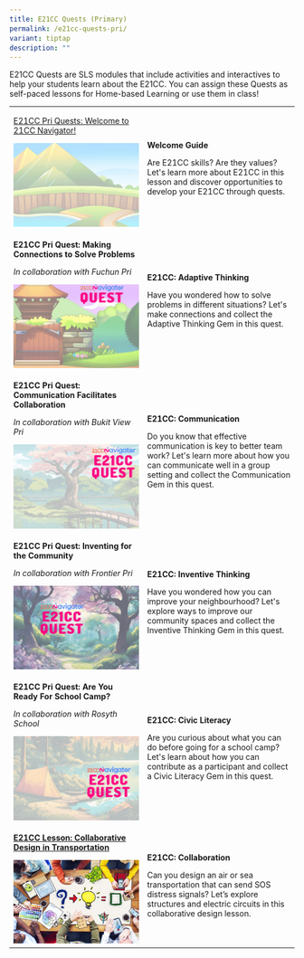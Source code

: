 ```yaml
---
title: E21CC Quests (Primary)
permalink: /e21cc-quests-pri/
variant: tiptap
description: ""
---
```

<p>E21CC Quests are SLS modules that include activities and interactives
to help your students learn about the E21CC. You can assign these Quests
as self-paced lessons for Home-based Learning or use them in class!</p>
<table style="minWidth: 50px">
<colgroup>
<col>
<col>
</colgroup>
<tbody>
<tr>
<td rowspan="1" colspan="1">
<p><a href="https://go.gov.sg/21ccn-welcome-pri" rel="noopener nofollow" target="_blank">E21CC Pri Quests: Welcome to 21CC Navigator!</a>
</p>
<div class="isomer-image-wrapper">
<img style="width: 100%" height="auto" width="100%" alt="" src="/images/21CC_Navigator_Onboarding_Graphics__NEW_LOGO___10_.gif">
</div>
</td>
<td rowspan="1" colspan="1">
<p><strong>Welcome Guide</strong>
</p>
<p>Are E21CC skills? Are they values? Let's learn more about E21CC in this
lesson and discover opportunities to develop your E21CC through quests.</p>
<p></p>
</td>
</tr>
<tr>
<td rowspan="1" colspan="1">
<p><strong>E21CC Pri Quest: Making Connections to Solve Problems</strong>
</p>
<p><em>In collaboration with Fuchun Pri</em>
</p>
<div class="isomer-image-wrapper">
<img style="width: 100%" height="auto" width="100%" alt="" src="/images/21CC_Navigator_Onboarding_Graphics__NEW_LOGO___58_.gif">
</div>
</td>
<td rowspan="1" colspan="1">
<p><strong>E21CC: Adaptive Thinking</strong>
</p>
<p>Have you wondered how to solve problems in different situations? Let's
make connections and collect the Adaptive Thinking Gem in this quest.</p>
<p></p>
</td>
</tr>
<tr>
<td rowspan="1" colspan="1">
<p><strong>E21CC Pri Quest: Communication Facilitates Collaboration</strong>
</p>
<p><em>In collaboration with Bukit View Pri</em>
</p>
<div class="isomer-image-wrapper">
<img style="width: 100%" height="auto" width="100%" alt="" src="/images/21CC_Navigator_Onboarding_Graphics__NEW_LOGO___60_.gif">
</div>
</td>
<td rowspan="1" colspan="1">
<p><strong>E21CC: Communication</strong>
</p>
<p>Do you know that effective communication is key to better team work? Let's
learn more about how you can communicate well in a group setting and collect
the Communication Gem in this quest.</p>
</td>
</tr>
<tr>
<td rowspan="1" colspan="1">
<p><strong>E21CC Pri Quest: Inventing for the Community</strong>
</p>
<p><em>In collaboration with Frontier Pri</em>
</p>
<div class="isomer-image-wrapper">
<img style="width: 100%" height="auto" width="100%" alt="" src="/images/21CC_Navigator_Onboarding_Graphics__NEW_LOGO___59_.gif">
</div>
</td>
<td rowspan="1" colspan="1">
<p><strong>E21CC: Inventive Thinking</strong>
</p>
<p>Have you wondered how you can improve your neighbourhood? Let's explore
ways to improve our community spaces and collect the Inventive Thinking
Gem in this quest.</p>
<p></p>
</td>
</tr>
<tr>
<td rowspan="1" colspan="1">
<p><strong>E21CC Pri Quest: Are You Ready For School Camp?</strong>
</p>
<p><em>In collaboration with Rosyth School</em>
</p>
<div class="isomer-image-wrapper">
<img style="width: 100%" height="auto" width="100%" alt="" src="/images/21CC_Navigator_Onboarding_Graphics__NEW_LOGO___57_.gif">
</div>
</td>
<td rowspan="1" colspan="1">
<p><strong>E21CC: Civic Literacy</strong>
</p>
<p>Are you curious about what you can do before going for a school camp?
Let's learn about how you can contribute as a participant and collect a
Civic Literacy Gem in this quest.</p>
<p></p>
</td>
</tr>
<tr>
<td rowspan="1" colspan="1">
<p><strong><a href="https://vle.learning.moe.edu.sg/community-gallery/lesson/view/b1b9a32c-4021-4c33-b34d-553cab6d8fa8/cover" rel="noopener nofollow" target="_blank">E21CC Lesson: Collaborative Design in Transportation</a></strong>
</p><a class="isomer-image-wrapper" href="https://vle.learning.moe.edu.sg/community-gallery/lesson/view/b1b9a32c-4021-4c33-b34d-553cab6d8fa8/cover"><img style="width: 100%" height="auto" width="100%" alt="" src="/images/collaborative_learning.png"></a>
</td>
<td rowspan="1" colspan="1">
<p><strong>E21CC: Collaboration</strong>
</p>
<p>Can you design an air or sea transportation that can send SOS distress
signals? Let’s explore structures and electric circuits in this collaborative
design lesson.</p>
</td>
</tr>
</tbody>
</table>
<p></p>